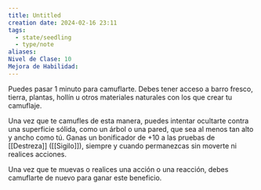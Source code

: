 ```yaml
---
title: Untitled
creation date: 2024-02-16 23:11
tags:
  - state/seedling
  - type/note
aliases: 
Nivel de Clase: 10
Mejora de Habilidad:
---
```

Puedes pasar 1 minuto para camuflarte. Debes tener acceso a barro fresco, tierra, plantas, hollín u
otros materiales naturales con los que crear tu camuflaje.

Una vez que te camufles de esta manera, puedes intentar ocultarte contra una superficie sólida,
como un árbol o una pared, que sea al menos tan alto y ancho como tú. Ganas un bonificador de +10 a las pruebas de [[Destreza]] ([[Sigilo]]), siempre y cuando permanezcas sin moverte ni realices acciones.

Una vez que te muevas o realices una acción o una reacción, debes camuflarte de nuevo para ganar este beneficio.

